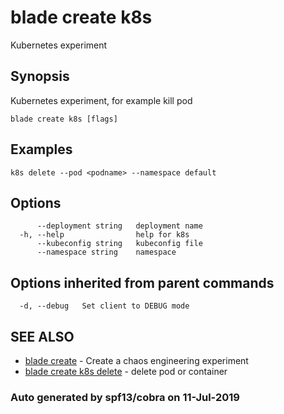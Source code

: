 # blade create k8s

Kubernetes experiment

## Synopsis

Kubernetes experiment, for example kill pod

```text
blade create k8s [flags]
```

## Examples

```text
k8s delete --pod <podname> --namespace default
```

## Options

```text
      --deployment string   deployment name
  -h, --help                help for k8s
      --kubeconfig string   kubeconfig file
      --namespace string    namespace
```

## Options inherited from parent commands

```text
  -d, --debug   Set client to DEBUG mode
```

## SEE ALSO

* [blade create](blade_create.md)     - Create a chaos engineering experiment
* [blade create k8s delete](blade_create_k8s_delete.md)     - delete pod or container

### Auto generated by spf13/cobra on 11-Jul-2019

